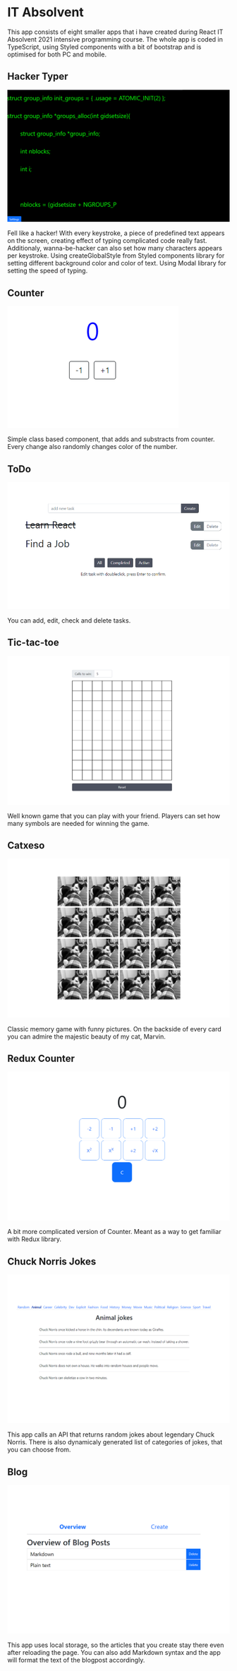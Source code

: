 # IT Absolvent
This app consists of eight smaller apps that i have created during React IT Absolvent 2021 intensive programming course. The whole app is coded in TypeScript, using Styled components with a bit of bootstrap and is optimised for both PC and mobile.

## Hacker Typer

![alt text](https://github.com/Tchomasek/IT-Absolvent-2/blob/master/src/components/home/img/HackerTyper.png?raw=true)

Fell like a hacker! With every keystroke, a piece of predefined text appears on the screen, creating effect of typing complicated code really fast. Additionaly, wanna-be-hacker can also set how many characters appears per keystroke. Using createGlobalStyle from Styled components library for setting different background color and color of text. Using Modal library for setting the speed of typing.

## Counter
![alt text](https://github.com/Tchomasek/IT-Absolvent-2/blob/master/src/components/home/img/Counter.png?raw=true)

Simple class based component, that adds and substracts from counter. Every change also randomly changes color of the number.

## ToDo

![alt text](https://github.com/Tchomasek/IT-Absolvent-2/blob/master/src/components/home/img/Todo.png?raw=true)

You can add, edit, check and delete tasks.

## Tic-tac-toe

![alt text](https://github.com/Tchomasek/IT-Absolvent-2/blob/master/src/components/home/img/Tictactoe.png?raw=true)

Well known game that you can play with your friend. Players can set how many symbols are needed for winning the game.

## Catxeso

![alt text](https://github.com/Tchomasek/IT-Absolvent-2/blob/master/src/components/home/img/Catxeso.png?raw=true)

Classic memory game with funny pictures. On the backside of every card you can admire the majestic beauty of my cat, Marvin.

## Redux Counter

![alt text](https://github.com/Tchomasek/IT-Absolvent-2/blob/master/src/components/home/img/CounterRedux.png?raw=true)

A bit more complicated version of Counter. Meant as a way to get familiar with Redux library.

## Chuck Norris Jokes

![alt text](https://github.com/Tchomasek/IT-Absolvent-2/blob/master/src/components/home/img/Jokes.png?raw=true)

This app calls an API that returns random jokes about legendary Chuck Norris. There is also dynamicaly generated list of categories of jokes, that you can choose from.

## Blog

![alt text](https://github.com/Tchomasek/IT-Absolvent-2/blob/master/src/components/home/img/Blog.png?raw=true)

This app uses local storage, so the articles that you create stay there even after reloading the page. You can also add Markdown syntax and the app will format the text of the blogpost accordingly.

